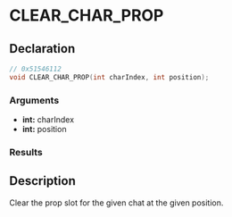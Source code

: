 # CLEAR_CHAR_PROP

## Declaration
```cpp
// 0x51546112
void CLEAR_CHAR_PROP(int charIndex, int position);
```

### Arguments
- **int:** charIndex
- **int:** position

### Results

## Description
Clear the prop slot for the given chat at the given position.